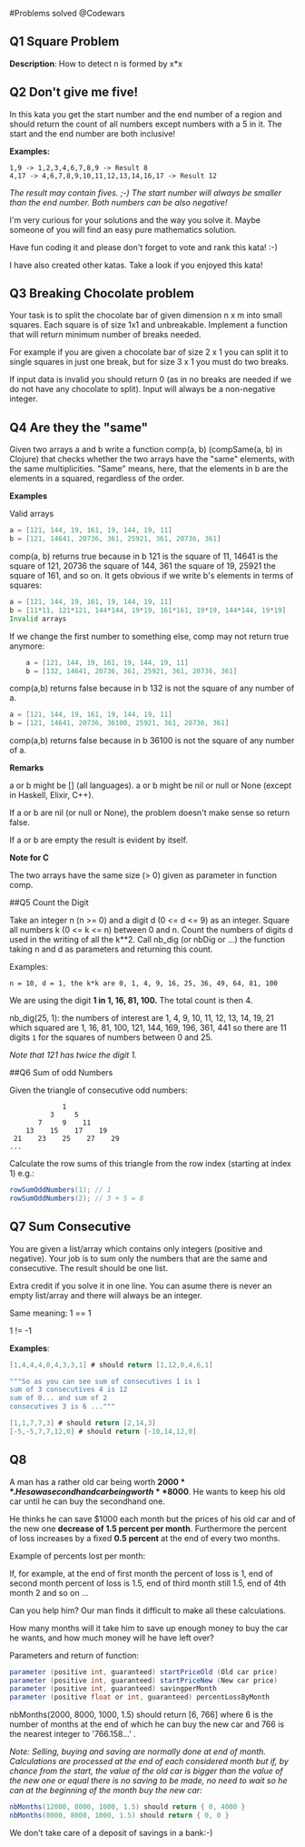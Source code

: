#Problems solved @Codewars

## Q1 Square Problem

**Description**: How to detect n is formed by x*x 


## Q2 Don't give me five!

In this kata you get the start number and the end number of a region and should return the count of all numbers except numbers with a 5 in it. The start and the end number are both inclusive!

**Examples:**

	1,9 -> 1,2,3,4,6,7,8,9 -> Result 8
	4,17 -> 4,6,7,8,9,10,11,12,13,14,16,17 -> Result 12

*The result may contain fives. ;-)
The start number will always be smaller than the end number. Both numbers can be also negative!*

I'm very curious for your solutions and the way you solve it. Maybe someone of you will find an easy pure mathematics solution.

Have fun coding it and please don't forget to vote and rank this kata! :-)

I have also created other katas. Take a look if you enjoyed this kata!

## Q3 Breaking Chocolate problem

Your task is to split the chocolate bar of given dimension n x m into small squares. Each square is of size 1x1 and unbreakable. Implement a function that will return minimum number of breaks needed.

For example if you are given a chocolate bar of size 2 x 1 you can split it to single squares in just one break, but for size 3 x 1 you must do two breaks.

If input data is invalid you should return 0 (as in no breaks are needed if we do not have any chocolate to split). Input will always be a non-negative integer.

## Q4 Are they the "same"

Given two arrays a and b write a function comp(a, b) (compSame(a, b) in Clojure) that checks whether the two arrays have the "same" elements, with the same multiplicities. "Same" means, here, that the elements in b are the elements in a squared, regardless of the order.

**Examples**

Valid arrays

~~~java
a = [121, 144, 19, 161, 19, 144, 19, 11]  
b = [121, 14641, 20736, 361, 25921, 361, 20736, 361]

~~~

comp(a, b) returns true because in b 121 is the square of 11, 14641 is the square of 121, 20736 the square of 144, 361 the square of 19, 25921 the square of 161, and so on. It gets obvious if we write b's elements in terms of squares:

~~~java
a = [121, 144, 19, 161, 19, 144, 19, 11] 
b = [11*11, 121*121, 144*144, 19*19, 161*161, 19*19, 144*144, 19*19]
Invalid arrays
~~~

If we change the first number to something else, comp may not return true anymore:

~~~java
	a = [121, 144, 19, 161, 19, 144, 19, 11]  
	b = [132, 14641, 20736, 361, 25921, 361, 20736, 361]
~~~
comp(a,b) returns false because in b 132 is not the square of any number of a.

~~~java
a = [121, 144, 19, 161, 19, 144, 19, 11]  
b = [121, 14641, 20736, 36100, 25921, 361, 20736, 361]

~~~

comp(a,b) returns false because in b 36100 is not the square of any number of a.

**Remarks**

a or b might be [] (all languages). a or b might be nil or null or None (except in Haskell, Elixir, C++).

If a or b are nil (or null or None), the problem doesn't make sense so return false.

If a or b are empty the result is evident by itself.

**Note for C**

The two arrays have the same size (> 0) given as parameter in function comp.

##Q5 Count the Digit

Take an integer n (n >= 0) and a digit d (0 <= d <= 9) as an integer. Square all numbers k (0 <= k <= n) between 0 and n. Count the numbers of digits d used in the writing of all the k**2. Call nb_dig (or nbDig or ...) the function taking n and d as parameters and returning this count.

Examples:

	n = 10, d = 1, the k*k are 0, 1, 4, 9, 16, 25, 36, 49, 64, 81, 100

We are using the digit **1 in 1, 16, 81, 100.** The total count is then 4.

nb_dig(25, 1):
the numbers of interest are
1, 4, 9, 10, 11, 12, 13, 14, 19, 21 which squared are 1, 16, 81, 100, 121, 144, 169, 196, 361, 441
so there are 11 digits `1` for the squares of numbers between 0 and 25.

*Note that 121 has twice the digit 1.*


##Q6 Sum of odd Numbers

Given the triangle of consecutive odd numbers:

~~~
             1
          3     5
       7     9    11
    13    15    17    19
 21    23    25    27    29
...
~~~

Calculate the row sums of this triangle from the row index (starting at index 1) e.g.:

~~~java
rowSumOddNumbers(1); // 1
rowSumOddNumbers(2); // 3 + 5 = 8
~~~

## Q7 Sum Consecutive

You are given a list/array which contains only integers (positive and negative). Your job is to sum only the numbers that are the same and consecutive. The result should be one list.

Extra credit if you solve it in one line. You can asume there is never an empty list/array and there will always be an integer.

Same meaning: 1 == 1

1 != -1

**Examples**:

~~~java 
[1,4,4,4,0,4,3,3,1] # should return [1,12,0,4,6,1]

"""So as you can see sum of consecutives 1 is 1 
sum of 3 consecutives 4 is 12 
sum of 0... and sum of 2 
consecutives 3 is 6 ..."""

[1,1,7,7,3] # should return [2,14,3]
[-5,-5,7,7,12,0] # should return [-10,14,12,0]
~~~


## Q8 

A man has a rather old car being worth **$2000**. He saw a secondhand car being worth **$8000**. He wants to keep his old car until he can buy the secondhand one.

He thinks he can save $1000 each month but the prices of his old car and of the new one **decrease of 1.5 percent per month**. Furthermore the percent of loss increases by a fixed **0.5 percent** at the end of every two months.

Example of percents lost per month:

If, for example, at the end of first month the percent of loss is 1, end of second month percent of loss is 1.5, end of third month still 1.5, end of 4th month 2 and so on ...

Can you help him? Our man finds it difficult to make all these calculations.

How many months will it take him to save up enough money to buy the car he wants, and how much money will he have left over?

Parameters and return of function:

~~~java 
parameter (positive int, guaranteed) startPriceOld (Old car price)
parameter (positive int, guaranteed) startPriceNew (New car price)
parameter (positive int, guaranteed) savingperMonth 
parameter (positive float or int, guaranteed) percentLossByMonth
~~~

nbMonths(2000, 8000, 1000, 1.5) should return [6, 766]
where 6 is the number of months at the end of which he can buy the new car and 766 is the nearest integer to '766.158...' .

*Note: Selling, buying and saving are normally done at end of month. Calculations are processed at the end of each considered month but if, by chance from the start, the value of the old car is bigger than the value of the new one or equal there is no saving to be made, no need to wait so he can at the beginning of the month buy the new car:*

~~~java
nbMonths(12000, 8000, 1000, 1.5) should return { 0, 4000 }
nbMonths(8000, 8000, 1000, 1.5) should return { 0, 0 }
~~~

We don't take care of a deposit of savings in a bank:-)